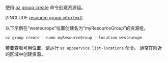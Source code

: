 使用 [az group create](/cli/azure/group?view=azure-cli-latest#az_group_create) 命令创建资源组。

[!INCLUDE [resource group intro text](resource-group.md)]

以下示例在“westeurope”位置创建名为“myResourceGroup”的资源组。

```azurecli-interactive
az group create --name myResourceGroup --location westeurope
```

若要查看可用位置，请运行 `az appservice list-locations` 命令。 通常在附近的区域中创建资源。
